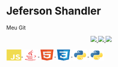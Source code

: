 # Jeferson Shandler
Meu Git
<div align="center">
  <a href="https://https://github.com/jefshandler">
  <img height="180em" src="https://github-readme-stats.vercel.app/api?username=jefshandler&show_icons=true&theme=dracula&include_all_commits=true&count_private=true"/>
  <img height="180em" src="https://github-readme-stats.vercel.app/api/top-langs/?username=jefshandler&layout=compact&langs_count=7&theme=dracula"/>
  <img height="180em" src="https://github-readme-stats.vercel.app/api/top-langs/?username=jefshandler&langs_count=8)](https://https://github.com/jefshandler))"/>
</div>
  
<div style="display: inline_block"><br>
  <img align="center" alt="jefshandler-Js" height="30" width="40" src="https://raw.githubusercontent.com/devicons/devicon/master/icons/javascript/javascript-plain.svg">
  <img align="center" alt="jefshandler-Jvm" height="30" width="40" src="https://raw.githubusercontent.com/devicons/devicon/master/icons/java/java-plain.svg">
  <img align="center" alt="jefshandler-HTML" height="30" width="40" src="https://raw.githubusercontent.com/devicons/devicon/master/icons/html5/html5-original.svg">
  <img align="center" alt="jefshandler-CSS" height="30" width="40" src="https://raw.githubusercontent.com/devicons/devicon/master/icons/css3/css3-original.svg">
  <img align="center" alt="jefshandler-Python" height="30" width="40" src="https://raw.githubusercontent.com/devicons/devicon/master/icons/python/python-original.svg">
   <img align="center" alt="jefshandler-RobotFramework" height="30" width="40" src="https://raw.githubusercontent.com/devicons/devicon/master/icons/python/python-original.svg">
</div>
